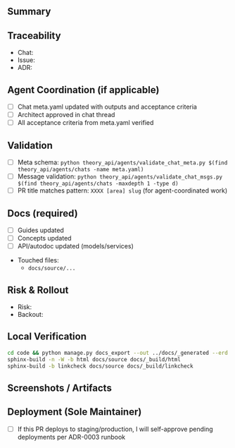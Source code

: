 ## Summary
<!-- One-liner: smallest correct change -->

## Traceability
- Chat: <!-- 0005-dx-gh-sync (required for agent-coordinated work, or n/a) -->
- Issue: <!-- #123 or link (required) -->
- ADR: <!-- ADR-XXXX or n/a (explain why) -->

## Agent Coordination (if applicable)
- [ ] Chat meta.yaml updated with outputs and acceptance criteria
- [ ] Architect approved in chat thread
- [ ] All acceptance criteria from meta.yaml verified

## Validation
- [ ] Meta schema: `python theory_api/agents/validate_chat_meta.py $(find theory_api/agents/chats -name meta.yaml)`
- [ ] Message validation: `python theory_api/agents/validate_chat_msgs.py $(find theory_api/agents/chats -maxdepth 1 -type d)`
- [ ] PR title matches pattern: `XXXX [area] slug` (for agent-coordinated work)

## Docs (required)
- [ ] Guides updated
- [ ] Concepts updated
- [ ] API/autodoc updated (models/services)
- Touched files:
  - `docs/source/...`

## Risk & Rollout
- Risk: <!-- low/med/high + why -->
- Backout: <!-- exact steps -->

## Local Verification
```bash
cd code && python manage.py docs_export --out ../docs/_generated --erd --api --schemas
sphinx-build -n -W -b html docs/source docs/_build/html
sphinx-build -b linkcheck docs/source docs/_build/linkcheck
```

## Screenshots / Artifacts
<!-- optional -->

## Deployment (Sole Maintainer)
- [ ] If this PR deploys to staging/production, I will self-approve pending deployments per ADR-0003 runbook
